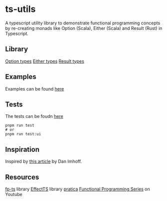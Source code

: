 # ts-utils
A typescript utility library to demonstrate functional programming concepts by re-creating monads like Option (Scala), Either (Scala) and Result (Rust) in Typescript.

## Library

[Option types](./src/lib/option.ts)
[Either types](./src/lib/either.ts)
[Result types](./src/lib/result.ts)

## Examples
Examples can be found [here](./src/examples/)

## Tests
The tests can be foudn [here](./src/test/)

```
pnpm run test
# or
pnpm run test:ui
```

## Inspiration
Inspired by [this article](https://imhoff.blog/posts/using-results-in-typescript) by Dan Imhoff.

## Resources

[fp-ts](https://github.com/gcanti/fp-ts) library
[EffectTS](https://github.com/Effect-TS/effect) library
[pratica](https://github.com/rametta/pratica)
[Functional Programming Series](https://www.youtube.com/playlist?list=PLuPevXgCPUIMbCxBEnc1dNwboH6e2ImQo) on Youtube


